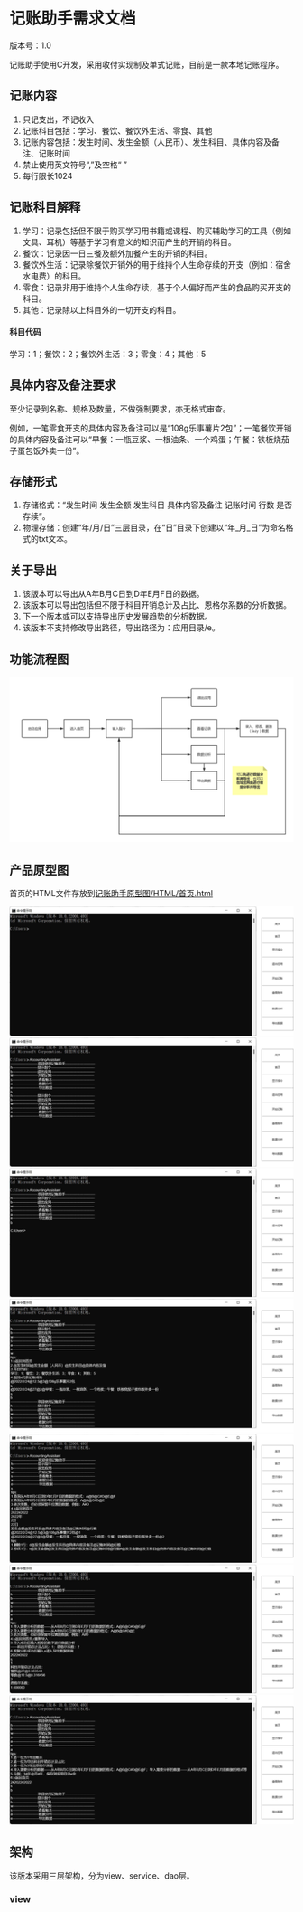 # 记账助手需求文档

版本号：1.0

记账助手使用C开发，采用收付实现制及单式记账，目前是一款本地记账程序。

## 记账内容

1. 只记支出，不记收入
2. 记账科目包括：学习、餐饮、餐饮外生活、零食、其他
3. 记账内容包括：发生时间、发生金额（人民币）、发生科目、具体内容及备注、记账时间
4. 禁止使用英文符号“,”及空格“ ”
4. 每行限长1024

## 记账科目解释

1. 学习：记录包括但不限于购买学习用书籍或课程、购买辅助学习的工具（例如文具、耳机）等基于学习有意义的知识而产生的开销的科目。
2. 餐饮：记录因一日三餐及额外加餐产生的开销的科目。
3. 餐饮外生活：记录除餐饮开销外的用于维持个人生命存续的开支（例如：宿舍水电费）的科目。
4. 零食：记录非用于维持个人生命存续，基于个人偏好而产生的食品购买开支的科目。
5. 其他：记录除以上科目外的一切开支的科目。

#### 科目代码

学习：1；餐饮：2；餐饮外生活：3；零食：4；其他：5

## 具体内容及备注要求

至少记录到名称、规格及数量，不做强制要求，亦无格式审查。

例如，一笔零食开支的具体内容及备注可以是“108g乐事薯片2包”；一笔餐饮开销的具体内容及备注可以“早餐：一瓶豆浆、一根油条、一个鸡蛋；午餐：铁板烧茄子蛋包饭外卖一份”。

## 存储形式

1. 存储格式：“发生时间 发生金额 发生科目 具体内容及备注 记账时间 行数 是否存续”。
2. 物理存储：创建“年/月/日”三层目录，在“日”目录下创建以“年\_月\_日”为命名格式的txt文本。

## 关于导出

1. 该版本可以导出从A年B月C日到D年E月F日的数据。
2. 该版本可以导出包括但不限于科目开销总计及占比、恩格尔系数的分析数据。
2. 下一个版本或可以支持导出历史发展趋势的分析数据。
2. 该版本不支持修改导出路径，导出路径为：应用目录/e。

## 功能流程图

![记账助手功能流程图1.0](./记账助手需求文档.assets/记账助手功能流程图1.0.png)

## 产品原型图

首页的HTML文件存放到[记账助手原型图/HTML/首页.html](记账助手原型图/HTML/首页.html)

![底页](记账助手需求文档.assets/底页.png)![显示指令](记账助手需求文档.assets/显示指令.png)![退出应用](记账助手需求文档.assets/退出应用.png)![开始记账](记账助手需求文档.assets/开始记账.png)![查看账本](记账助手需求文档.assets/查看账本.png)![数据分析](记账助手需求文档.assets/数据分析.png)![导出数据](记账助手需求文档.assets/导出数据.png)

##  架构

该版本采用三层架构，分为view、service、dao层。

###  view

